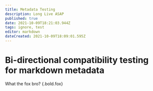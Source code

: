 ```yaml
---
title: Metadata Testing
description: Long Live ASAP
published: true
date: 2021-10-09T18:21:03.944Z
tags: ignore, test
editor: markdown
dateCreated: 2021-10-09T18:09:01.595Z
---
```


# Bi-directional compatibility testing for markdown metadata

What the fox bro?
{.bold.fox}